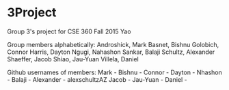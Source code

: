 # 3Project
Group 3's project for CSE 360 Fall 2015 Yao

Group members alphabetically:
Androshick, Mark
Basnet, Bishnu
Golobich, Connor
Harris, Dayton
Ngugi, Nahashon
Sankar, Balaji
Schultz, Alexander
Shaeffer, Jacob
Shiao, Jau-Yuan
Villela, Daniel

Github usernames of members:
Mark - 
Bishnu - 
Connor - 
Dayton - 
Nhashon - 
Balaji - 
Alexander - alexschultzAZ
Jacob - 
Jau-Yuan - 
Daniel - 